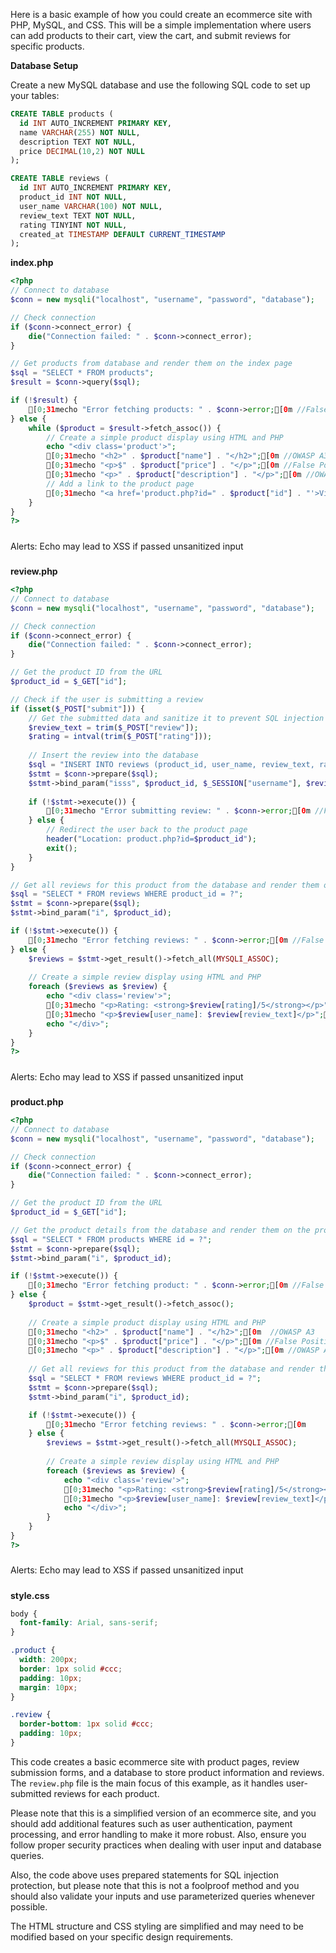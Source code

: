 


Here is a basic example of how you could create an ecommerce site with PHP, MySQL, and CSS. This will be a simple implementation where users can add products to their cart, view the cart, and submit reviews for specific products.

**Database Setup**

Create a new MySQL database and use the following SQL code to set up your tables:

```sql
CREATE TABLE products (
  id INT AUTO_INCREMENT PRIMARY KEY,
  name VARCHAR(255) NOT NULL,
  description TEXT NOT NULL,
  price DECIMAL(10,2) NOT NULL
);

CREATE TABLE reviews (
  id INT AUTO_INCREMENT PRIMARY KEY,
  product_id INT NOT NULL,
  user_name VARCHAR(100) NOT NULL,
  review_text TEXT NOT NULL,
  rating TINYINT NOT NULL,
  created_at TIMESTAMP DEFAULT CURRENT_TIMESTAMP
);
```

**index.php**

```php
<?php
// Connect to database
$conn = new mysqli("localhost", "username", "password", "database");

// Check connection
if ($conn->connect_error) {
    die("Connection failed: " . $conn->connect_error);
}

// Get products from database and render them on the index page
$sql = "SELECT * FROM products";
$result = $conn->query($sql);

if (!$result) {
    [0;31mecho "Error fetching products: " . $conn->error;[0m //False Positive A3
} else {
    while ($product = $result->fetch_assoc()) {
        // Create a simple product display using HTML and PHP
        echo "<div class='product'>";
        [0;31mecho "<h2>" . $product["name"] . "</h2>";[0m //OWASP A3
        [0;31mecho "<p>$" . $product["price"] . "</p>";[0m //False Positive A3
        [0;31mecho "<p>" . $product["description"] . "</p>";[0m //OWASP A3
        // Add a link to the product page
        [0;31mecho "<a href='product.php?id=" . $product["id"] . "'>View Product</a></div>";[0m //False Positive A3
    }
}
?>
```
#####
Alerts:
Echo may lead to XSS if passed unsanitized input
#####

**review.php**

```php
<?php
// Connect to database
$conn = new mysqli("localhost", "username", "password", "database");

// Check connection
if ($conn->connect_error) {
    die("Connection failed: " . $conn->connect_error);
}

// Get the product ID from the URL
$product_id = $_GET["id"];

// Check if the user is submitting a review
if (isset($_POST["submit"])) {
    // Get the submitted data and sanitize it to prevent SQL injection
    $review_text = trim($_POST["review"]);
    $rating = intval(trim($_POST["rating"]));
    
    // Insert the review into the database
    $sql = "INSERT INTO reviews (product_id, user_name, review_text, rating) VALUES (?, ?, ?, ?)";
    $stmt = $conn->prepare($sql);
    $stmt->bind_param("isss", $product_id, $_SESSION["username"], $review_text, $rating);
    
    if (!$stmt->execute()) {
        [0;31mecho "Error submitting review: " . $conn->error;[0m //False Positive A3
    } else {
        // Redirect the user back to the product page
        header("Location: product.php?id=$product_id");
        exit();
    }
}

// Get all reviews for this product from the database and render them on the review page
$sql = "SELECT * FROM reviews WHERE product_id = ?";
$stmt = $conn->prepare($sql);
$stmt->bind_param("i", $product_id);

if (!$stmt->execute()) {
    [0;31mecho "Error fetching reviews: " . $conn->error;[0m //False Positive A3
} else {
    $reviews = $stmt->get_result()->fetch_all(MYSQLI_ASSOC);
    
    // Create a simple review display using HTML and PHP
    foreach ($reviews as $review) {
        echo "<div class='review'>";
        [0;31mecho "<p>Rating: <strong>$review[rating]/5</strong></p>";[0m //False Positive A3
        [0;31mecho "<p>$review[user_name]: $review[review_text]</p>";[0m //OWASP A3
        echo "</div>";
    }
}
?>
```
#####
Alerts:
Echo may lead to XSS if passed unsanitized input
#####

**product.php**

```php
<?php
// Connect to database
$conn = new mysqli("localhost", "username", "password", "database");

// Check connection
if ($conn->connect_error) {
    die("Connection failed: " . $conn->connect_error);
}

// Get the product ID from the URL
$product_id = $_GET["id"];

// Get the product details from the database and render them on the product page
$sql = "SELECT * FROM products WHERE id = ?";
$stmt = $conn->prepare($sql);
$stmt->bind_param("i", $product_id);

if (!$stmt->execute()) {
    [0;31mecho "Error fetching product: " . $conn->error;[0m //False Positive A3
} else {
    $product = $stmt->get_result()->fetch_assoc();
    
    // Create a simple product display using HTML and PHP
    [0;31mecho "<h2>" . $product["name"] . "</h2>";[0m  //OWASP A3
    [0;31mecho "<p>$" . $product["price"] . "</p>";[0m //False Positive A3
    [0;31mecho "<p>" . $product["description"] . "</p>";[0m //OWASP A3
    
    // Get all reviews for this product from the database and render them on the review page
    $sql = "SELECT * FROM reviews WHERE product_id = ?";
    $stmt = $conn->prepare($sql);
    $stmt->bind_param("i", $product_id);

    if (!$stmt->execute()) {
        [0;31mecho "Error fetching reviews: " . $conn->error;[0m
    } else {
        $reviews = $stmt->get_result()->fetch_all(MYSQLI_ASSOC);
        
        // Create a simple review display using HTML and PHP
        foreach ($reviews as $review) {
            echo "<div class='review'>";
            [0;31mecho "<p>Rating: <strong>$review[rating]/5</strong></p>";[0m //False Positive OWASP A3
            [0;31mecho "<p>$review[user_name]: $review[review_text]</p>";[0m //OWASP A3
            echo "</div>";
        }
    }
}
?>
```
#####
Alerts:
Echo may lead to XSS if passed unsanitized input
#####

**style.css**

```css
body {
  font-family: Arial, sans-serif;
}

.product {
  width: 200px;
  border: 1px solid #ccc;
  padding: 10px;
  margin: 10px;
}

.review {
  border-bottom: 1px solid #ccc;
  padding: 10px;
}
```

This code creates a basic ecommerce site with product pages, review submission forms, and a database to store product information and reviews. The `review.php` file is the main focus of this example, as it handles user-submitted reviews for each product.

Please note that this is a simplified version of an ecommerce site, and you should add additional features such as user authentication, payment processing, and error handling to make it more robust. Also, ensure you follow proper security practices when dealing with user input and database queries.

Also, the code above uses prepared statements for SQL injection protection, but please note that this is not a foolproof method and you should also validate your inputs and use parameterized queries whenever possible.

The HTML structure and CSS styling are simplified and may need to be modified based on your specific design requirements.


